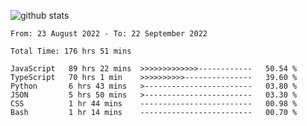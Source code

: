 
![github stats](https://github-readme-stats.vercel.app/api?username=realmahd1&show_icons=true&theme=codeSTACKr&hide_rank=true&count_private=true)

<!--START_SECTION:waka-->

```text
From: 23 August 2022 - To: 22 September 2022

Total Time: 176 hrs 51 mins

JavaScript   89 hrs 22 mins  >>>>>>>>>>>>>------------   50.54 %
TypeScript   70 hrs 1 min    >>>>>>>>>>---------------   39.60 %
Python       6 hrs 43 mins   >------------------------   03.80 %
JSON         5 hrs 50 mins   >------------------------   03.30 %
CSS          1 hr 44 mins    -------------------------   00.98 %
Bash         1 hr 14 mins    -------------------------   00.70 %
```

<!--END_SECTION:waka-->
